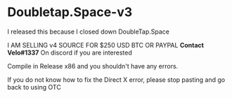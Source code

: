 # Doubletap.Space-v3


I released this because I closed down DoubleTap.Space

I AM SELLING v4 SOURCE FOR $250 USD BTC OR PAYPAL **Contact Velo#1337** On discord if you are interested

Compile in Release x86 and you shouldn't have any errors.

If you do not know how to fix the Direct X error, please stop pasting and go back to using OTC
